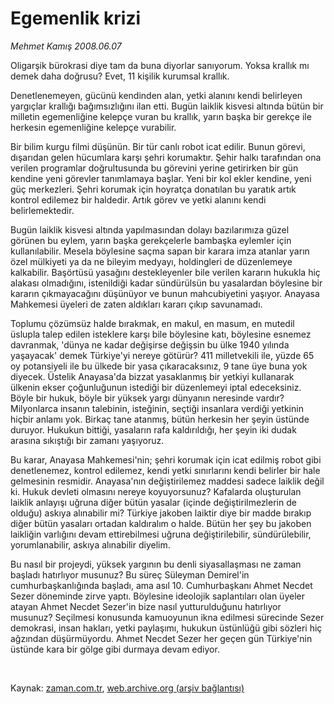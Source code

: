 # Egemenlik krizi

*Mehmet Kamış 2008.06.07*

<tr><td class="metin" colspan="2" style="padding-top: 20px; padding-left: 5px; padding-right: 10px;">Oligarşik bürokrasi diye tam da buna diyorlar sanıyorum. Yoksa krallık mı demek daha doğrusu? Evet, 11 kişilik kurumsal krallık.</td></tr><tr><td class="metin" colspan="2" style="padding-top: 20px; padding-left: 5px; padding-right: 10px;"><p>Denetlenemeyen, gücünü kendinden alan, yetki alanını kendi belirleyen yargıçlar krallığı bağımsızlığını ilan etti. Bugün laiklik kisvesi altında bütün bir milletin egemenliğine kelepçe vuran bu krallık, yarın başka bir gerekçe ile herkesin egemenliğine kelepçe vurabilir. 
<p>Bir bilim kurgu filmi düşünün. Bir tür canlı robot icat edilir. Bunun görevi, dışarıdan gelen hücumlara karşı şehri korumaktır. Şehir halkı tarafından ona verilen programlar doğrultusunda bu görevini yerine getirirken bir gün kendine yeni görevler tanımlamaya başlar. Yeni bir kol ekler kendine, yeni güç merkezleri. Şehri korumak için hoyratça donatılan bu yaratık artık kontrol edilemez bir haldedir. Artık görev ve yetki alanını kendi belirlemektedir. 
<p>Bugün laiklik kisvesi altında yapılmasından dolayı bazılarımıza güzel görünen bu eylem, yarın başka gerekçelerle bambaşka eylemler için kullanılabilir. Mesela böylesine saçma sapan bir karara imza atanlar yarın özel mülkiyeti ya da ne bileyim medyayı, holdingleri de düzenlemeye kalkabilir. Başörtüsü yasağını destekleyenler bile verilen kararın hukukla hiç alakası olmadığını, istenildiği kadar sündürülsün bu yasalardan böylesine bir kararın çıkmayacağını düşünüyor ve bunun mahcubiyetini yaşıyor. Anayasa Mahkemesi üyeleri de zaten aldıkları kararı çıkıp savunamadı. 
<p>Toplumu çözümsüz halde bırakmak, en makul, en masum, en mutedil üslupla talep edilen isteklere karşı bile böylesine katı, böylesine esnemez davranmak, 'dünya ne kadar değişirse değişsin bu ülke 1940 yılında yaşayacak' demek Türkiye'yi nereye götürür? 411 milletvekili ile, yüzde 65 oy potansiyeli ile bu ülkede bir yasa çıkaracaksınız, 9 tane üye buna yok diyecek. Üstelik Anayasa'da bizzat yasaklanmış bir yetkiyi kullanarak ülkenin ekser çoğunluğunun istediği bir düzenlemeyi iptal edeceksiniz. Böyle bir hukuk, böyle bir yüksek yargı dünyanın neresinde vardır? Milyonlarca insanın talebinin, isteğinin, seçtiği insanlara verdiği yetkinin hiçbir anlamı yok. Birkaç tane atanmış, bütün herkesin her şeyin üstünde duruyor. Hukukun bittiği, yasaların rafa kaldırıldığı, her şeyin iki dudak arasına sıkıştığı bir zamanı yaşıyoruz. 
<p>Bu karar, Anayasa Mahkemesi'nin; şehri korumak için icat edilmiş robot gibi denetlenemez, kontrol edilemez, kendi yetki sınırlarını kendi belirler bir hale gelmesinin resmidir. Anayasa'nın değiştirilemez maddesi sadece laiklik değil ki. Hukuk devleti olmasını nereye koyuyorsunuz? Kafalarda oluşturulan laiklik anlayışı uğruna diğer bütün yasalar (içinde değiştirilmezlerin de olduğu) askıya alınabilir mi? Türkiye jakoben laiktir diye bir madde bırakıp diğer bütün yasaları ortadan kaldıralım o halde. Bütün her şey bu jakoben laikliğin varlığını devam ettirebilmesi uğruna değiştirilebilir, sündürülebilir, yorumlanabilir, askıya alınabilir diyelim. 
<p>Bu nasıl bir projeydi, yüksek yargının bu denli siyasallaşması ne zaman başladı hatırlıyor musunuz? Bu süreç Süleyman Demirel'in cumhurbaşkanlığında başladı, ama asıl 10. Cumhurbaşkanı Ahmet Necdet Sezer döneminde zirve yaptı. Böylesine ideolojik saplantıları olan üyeler atayan Ahmet Necdet Sezer'in bize nasıl yutturulduğunu hatırlıyor musunuz? Seçilmesi konusunda kamuoyunun ikna edilmesi sürecinde Sezer demokrasi, insan hakları, yetki paylaşımı, hukukun üstünlüğü gibi sözleri hiç ağzından düşürmüyordu. Ahmet Necdet Sezer her geçen gün Türkiye'nin üstünde kara bir gölge gibi durmaya devam ediyor.
<p><br/></p></p></p></p></p></p></p></td></tr>

Kaynak: [zaman.com.tr](http://zaman.com.tr/yazar.do?yazino=699037), [web.archive.org (arşiv bağlantısı)](http://web.archive.org/web/20080610044144/http://www.zaman.com.tr:80/yazar.do?yazino=699037)
